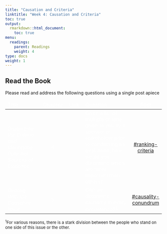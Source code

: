 ```yaml
---
title: "Causation and Criteria"
linktitle: "Week 4: Causation and Criteria"
toc: true
output:
  rmarkdown::html_document:
    toc: true
menu:
  readings:
    parent: Readings
    weight: 4
type: docs
weight: 1
---
```


<script src="/rmarkdown-libs/kePrint/kePrint.js"></script>

<link href="/rmarkdown-libs/lightable/lightable.css" rel="stylesheet" />

<link rel="stylesheet" href="https://cdnjs.cloudflare.com/ajax/libs/font-awesome/5.15.4/css/all.min.css" />

<link href='https://fonts.googleapis.com/css?family=Roboto Condensed' rel='stylesheet'>

<style>
.hvr-sweep-to-left {
    display: inline-block;
    vertical-align: middle;
    -webkit-transform: perspective(1px) translateZ(0);
    transform: perspective(1px) translateZ(0);
    box-shadow: 0 0 1px rgba(0, 0, 0, 0);
    position: relative;
    -webkit-transition-property: color;
    transition-property: color;
    -webkit-transition-duration: 0.25s;
    transition-duration: 0.25s;
  }

.hvr-sweep-to-left:before {
  content: "";
  position: absolute;
  z-index: -1;
  top: 0px;
  left: 0px;
  right: 0px;
  bottom: 0px;
  border-radius: 5px;
  background: #9f54fb;
    -webkit-transform: scaleX(0);
  transform: scaleX(0);
  -webkit-transform-origin: 100% 50%;
  transform-origin: 100% 50%;
  -webkit-transition-property: transform;
  transition-property: transform;
  -webkit-transition-duration: 0.3s;
  transition-duration: 0.3s;
  -webkit-transition-timing-function: ease-out;
  transition-timing-function: ease-out;
}

.hvr-sweep-to-left:hover:before, 
.hvr-sweep-to-left:focus:before, 
.hvr-sweep-to-left:active:before {
  -webkit-transform: scaleX(1);
  transform: scaleX(1);
}

iframe {
  border: none;
}

td, th, tr, table {
    border: 0 !important;
    border-spacing:0 !important;
  }
  
.box{
    float:left;
    margin-right:10%;
}

.clear{
    clear:both;
}

.wrapper{
  display:inline-flex;
}.wrapper .icon{
  margin: 0 20px;
  cursor:pointer;
  display:flex;
  align-items:center;
  justify-content:center;
  flex-direction:column;
  position: relative;
  z-index:2;}.wrapper .icon span{
  position:relative;
  z-index:2;
  height: 60px;
  width: 60px;
  display:block;
  background: #282A35;
  box-shadow: 0px 0px 0px 0px rgba(0,0,0,0.1);
  border-radius:50%;
  text-align:center;
  transition: all 0.4s cubic-bezier(0.68, -0.55, 0.265, 1.55);
}.wrapper .icon span i{
  font-size:20px;
  line-height:60px;
}.wrapper .icon .tooltip{
  position:absolute;
  top:0px;
  background: #282A35;
  box-shadow: 0px 0px 0px 0px rgba(0,0,0,0.1);
  font-size: 20px;
  font-family: 'Roboto Condensed';
  padding: 10px 30px;
  border-radius: 25px;
  color:white;
  opacity:0;
  pointer-events: none;
  transition: all 0.4s cubic-bezier(0.68, -0.55, 0.265, 1.55);
}.wrapper .icon:hover .tooltip{
  opacity:1;
  pointer-events: auto;
  top:-91px;
}.wrapper .icon .tooltip:before{
  position:absolute;
  content:"";
  height:15px;
  width:15px;
  bottom:-8px;
  left:50%;
  transform: translateX(-50%) rotate(45deg);
}.wrapper .icon:hover span,
.wrapp .icon:hover .tooltip{
  text-shadow: 0px -1px 0px rgba(0,0,0,0.4);
}.wrapper .icon:hover span{
  color: #fff;
}.wrapper .leftright:hover span,
.wrapper .leftright:hover .tooltip,
.wrapper .leftright:hover .tooltip:before{
  background:#1b85b8;
}.wrapper .info:hover span,
.wrapper .info:hover .tooltip,
.wrapper .info:hover .tooltip:before{
  background:#559e83;
}.wrapper .github:hover span,
.wrapper .github:hover .tooltip,
.wrapper .github:hover .tooltip:before{
  background:#9e5570;
}.wrapper .youtube:hover span,
.wrapper .youtube:hover .tooltip,
.wrapper .youtube:hover .tooltip:before{
  background:#55959e;
}

</style>
<script>
$(document).ready(function(){
     $('[data-toggle="tooltip"]').tooltip();   
});
</script>

## Read the Book

Please read and address the following questions using a single post apiece

<center>
<table class="table" style="width: auto !important; margin-left: auto; margin-right: auto;">
<thead>
<tr>
<th style="text-align:left;color: #ffffff !important;background-color: transparent !important;vertical-align: middle !important;">
Title
</th>
<th style="text-align:center;color: #ffffff !important;background-color: transparent !important;vertical-align: middle !important;">
Chapter
</th>
<th style="text-align:center;color: #ffffff !important;background-color: transparent !important;vertical-align: middle !important;">
Link
</th>
<th style="text-align:left;color: #ffffff !important;background-color: transparent !important;vertical-align: middle !important;">
Question
</th>
<th style="text-align:center;color: #ffffff !important;background-color: transparent !important;vertical-align: middle !important;">
Post
</th>
</tr>
</thead>
<tbody>
<tr>
<td style="text-align:left;width: 10em; color: #ffffff !important;background-color: transparent !important;vertical-align: middle !important;">
<i>Organizing the Criteria and Identifying Potential Sources of Evidence</i>
</td>
<td style="text-align:center;width: 5em; color: #ffffff !important;background-color: transparent !important;vertical-align: middle !important;">
4
</td>
<td style="text-align:center;width: 5em; color: #ffffff !important;background-color: transparent !important;vertical-align: middle !important;">
<a href="https://methods-sagepub-com.wvu.idm.oclc.org/book/evaluation-methodology-basics/n4.xml" target="_blank">

<div style="font-size: 0.5rem;">

<i class="fa fa-external-link fa-2x" aria-hidden="true" style="color:#559977"></i>

</div>

</a>
</td>
<td style="text-align:left;width: 20em; color: #ffffff !important;background-color: transparent !important;vertical-align: middle !important;">
Given a list of multiple criteria given to you by a sponsor or stakeholder prior to conducting an evaluation, how would you determine which are more important than others?
</td>
<td style="text-align:center;color: #ffffff !important;background-color: transparent !important;vertical-align: middle !important;">
<a href="https://2022edp617.slack.com/archives/C030WBRUWSG" target="_blank">#ranking-criteria</a>
</td>
</tr>
<tr>
<td style="text-align:left;width: 10em; color: #ffffff !important;background-color: transparent !important;vertical-align: middle !important;">
<i>Dealing With the Causation Issue</i>
</td>
<td style="text-align:center;width: 5em; color: #ffffff !important;background-color: transparent !important;vertical-align: middle !important;">
5
</td>
<td style="text-align:center;width: 5em; color: #ffffff !important;background-color: transparent !important;vertical-align: middle !important;">
<a href="https://methods-sagepub-com.wvu.idm.oclc.org/book/evaluation-methodology-basics/n5.xml" target="_blank">

<div style="font-size: 0.5rem;">

<i class="fa fa-external-link fa-2x" aria-hidden="true" style="color:#559977"></i>

</div>

</a>
</td>
<td style="text-align:left;width: 20em; color: #ffffff !important;background-color: transparent !important;vertical-align: middle !important;">
Can we determine causality in every circustance?<sup>1</sup>
</td>
<td style="text-align:center;color: #ffffff !important;background-color: transparent !important;vertical-align: middle !important;">
<a href="https://2022edp617.slack.com/archives/C030WBRUWSG" target="_blank">#causality-conundrum</a>
</td>
</tr>
</tbody>
</table>
</center>

<font size="2.5"><sup>1</sup>For various reasons, there is a stark division between the people who stand on one side of this issue or the other.</font>
